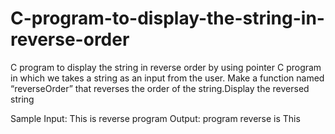 # C-program-to-display-the-string-in-reverse-order
C program to display the string in reverse order by using pointer
C program in which we takes a string as an input from the user. Make a function named “reverseOrder” that reverses the order of the string.Display the reversed string

Sample Input: This is reverse program
Output: program reverse is This
